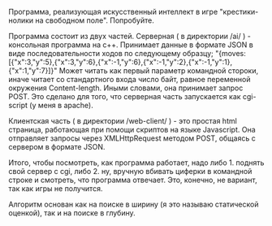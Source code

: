 Программа, реализующая искусственный интеллект в игре "крестики-нолики на свободном поле". Попробуйте.

Программа состоит из двух частей. Серверная ( в директории /ai/ ) - консольная программа на с++. Принимает данные в формате
JSON в виде последовательности ходов по следующему образцу;
"{moves:[{\"x\":3,\"y\":5},{\"x\":3,\"y\":6},{\"x\":-1,\"y\":6},{\"x\":-1,\"y\":2},{\"x\":-1,\"y\":1},{\"x\":1,\"y\":7}]}"
Может читать как первый параметр командной стороки, иначе читает со стандартного входа число байт, равное
переменной окружения Content-length. Иными словами, она принимает запрос POST. Это сделано для того, что
серверная часть запускается как cgi-script (у меня в apache).

Клиентская часть ( в директории /web-client/ ) - это простая html страница, работающая при помощи скриптов на языке Javascript. Она
отправляет запросы через XMLHttpRequest методом POST, общаясь с сервером в формате JSON.

Итого, чтобы посмотреть, как программа работает, надо
либо 1. поднять свой сервер с cgi,
либо 2. ну, вручную вбивать циферки в командной строке и смотреть, что программа отвечает. Это, конечно,
не вариант, так как игры не получится.

Алгоритм основан как на поиске в ширину (я это называю статической оценкой), так и на поиске в глубину.
